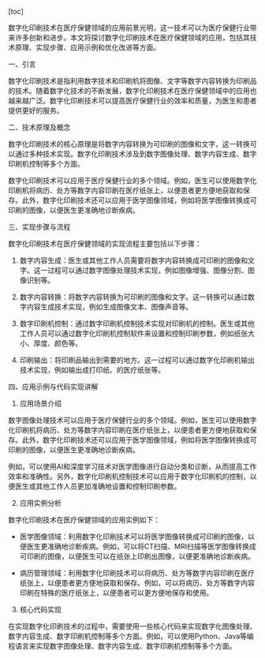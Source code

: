 
[toc]                    
                
                
数字化印刷技术在医疗保健领域的应用前景光明，这一技术可以为医疗保健行业带来许多创新和进步。本文将探讨数字化印刷技术在医疗保健领域的应用，包括其技术原理、实现步骤、应用示例和优化改进等方面。

一、引言

数字化印刷技术是指利用数字技术和印刷机将图像、文字等数字内容转换为印刷品的技术。随着数字化技术的不断发展，数字化印刷技术在医疗保健领域中的应用也越来越广泛。数字化印刷技术可以提高医疗保健行业的效率和质量，为医生和患者提供更好的服务。

二、技术原理及概念

数字化印刷技术的核心原理是将数字内容转换为可印刷的图像和文字，这一转换可以通过多种技术实现。数字化印刷技术涉及到数字图像处理、数字内容生成、数字印刷机控制等多个方面。

数字化印刷技术可以应用于医疗保健行业的多个领域。例如，医生可以使用数字化印刷机将病历、处方等数字内容印刷在医疗纸张上，以便患者更方便地获取和保存。此外，数字化印刷技术还可以应用于医学图像领域，例如将医学图像转换成可印刷的图像，以便医生更准确地诊断疾病。

三、实现步骤与流程

数字化印刷技术在医疗保健领域的实现流程主要包括以下步骤：

1. 数字内容生成：医生或其他工作人员需要将数字内容转换成可印刷的图像和文字。这一过程可以通过数字图像处理技术实现，例如图像增强、图像分割、图像识别等。

2. 数字内容转换：将数字内容转换为可印刷的图像和文字。这一转换可以通过数字内容生成技术实现，例如生成图像文本、图像声音等。

3. 数字印刷机控制：通过数字印刷机控制技术实现对印刷机的控制。医生或其他工作人员可以通过数字化印刷机控制软件来设置和控制印刷参数，例如纸张大小、厚度、颜色等。

4. 印刷输出：将印刷品输出到需要的地方。这一过程可以通过数字化印刷机输出技术实现，例如输出成打印纸、的医疗纸张等。

四、应用示例与代码实现讲解

1. 应用场景介绍

数字图像处理技术可以应用于医疗保健行业的多个领域。例如，医生可以使用数字化印刷机将病历、处方等数字内容印刷在医疗纸张上，以便患者更方便地获取和保存。此外，数字化印刷技术还可以应用于医学图像领域，例如将医学图像转换成可印刷的图像，以便医生更准确地诊断疾病。

例如，可以使用AI和深度学习技术对医学图像进行自动分类和诊断，从而提高工作效率和准确性。另外，数字化印刷机控制技术可以应用于数字化印刷机的控制，以便医生或其他工作人员更加准确地设置和控制印刷参数。

2. 应用实例分析

数字化印刷技术在医疗保健领域的应用实例如下：

- 医学图像领域：利用数字化印刷技术可以将医学图像转换成可印刷的图像，以便医生更准确地诊断疾病。例如，可以将CT扫描、MRI扫描等医学图像转换成可印刷的图像，以便医生可以在纸张上印刷出图像，以便更准确地诊断疾病。

- 病历管理领域：利用数字化印刷技术可以将病历、处方等数字内容印刷在医疗纸张上，以便患者更方便地获取和保存。例如，可以将病历、处方等数字内容印刷在特殊的医疗纸张上，以便患者可以更方便地保存和使用。

3. 核心代码实现

在实现数字化印刷技术的过程中，需要使用一些核心代码来实现数字化图像处理、数字内容生成、数字印刷机控制等多个方面。例如，可以使用Python、Java等编程语言来实现数字图像处理、数字内容生成、数字印刷机控制等多个方面。

